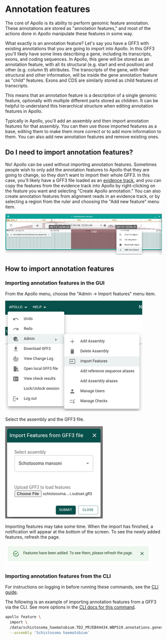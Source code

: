# Annotation features

The core of Apollo is its ability to perform genomic feature annotation. These
annotations are stored as "annotation features," and most of the actions done in
Apollo manipulate these features in some way.

What exactly is an annotation feature? Let's say you have a GFF3 with existing
annotations that you are going to import into Apollo. In this GFF3 you'll likely
have some lines describing a gene, including its transcripts, exons, and coding
sequences. In Apollo, this gene will be stored as an annotation feature, with
all its structural (e.g. start and end position) and other (e.g. column 9)
attributes. The transcripts of the gene, with their structural and other
information, will be inside the gene annotation feature as "child" features.
Exons and CDS are similarly stored as child features of transcripts.

This means that an annotation feature is a description of a single genomic
feature, optionally with multiple different parts stored as children. It can be
helpful to understand this hierarchical structure when editing annotation
features in Apollo.

Typically in Apollo, you'll add an assembly and then import annotation features
for that assembly. You can then use those imported features as a base, editing
them to make them more correct or to add more information to them. You can also
add new annotation features and remove existing ones.

## Do I need to import annotation features?

No! Apollo can be used without importing annotation features. Sometimes people
wish to only add the annotation features to Apollo that they are going to
change, so they don't want to import their whole GFF3. In this case, you'll
likely have a GFF3 file loaded as an [evidence track](evidence-tracks), and you
can copy the features from the evidence track into Apollo by right-clicking on
the feature you want and selecting "Create Apollo annotation." You can also
create annotation features from alignment reads in an evidence track, or by
selecting a region from the ruler and choosing the "Add new feature" menu item.

![Ruler selection menu item "Add new feature"](rubberband_add_feature.png)

## How to import annotation features

### Importing annotation features in the GUI

From the Apollo menu, choose the "Admin -> Import features" menu item.

![Apollo -> Admin -> Import features menu](import_features_menu_item.png)

Select the assembly and the GFF3 file.

![Import features dialog](import_features_dialog.png)

Importing features may take some time. When the import has finished, a
notification will appear at the bottom of the screen. To see the newly added
features, refresh the page.

![Features added notification](features_added_notification.png)

### Importing annotation features from the CLI

For instructions on logging in before running these commands, see the
[CLI guide](cli).

The following is an example of importing annotation features from a GFF3 via the
CLI. See more options in the
[CLI docs for this command](cli/feature#apollo-feature-import-input-file).

```sh
apollo feature \
  import \
  /data/schistosoma_haematobium.TD2_PRJEB44434.WBPS19.annotations.genes.gff3 \
  --assembly 'Schistosoma haematobium'
```

